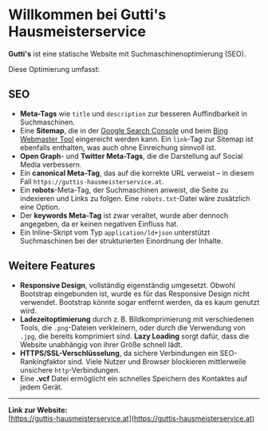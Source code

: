 # Willkommen bei Gutti's Hausmeisterservice

**Gutti's** ist eine statische Website mit Suchmaschinenoptimierung (SEO).

Diese Optimierung umfasst:

## SEO

- **Meta-Tags** wie `title` und `description` zur besseren Auffindbarkeit in Suchmaschinen.
- Eine **Sitemap**, die in der [Google Search Console](https://search.google.com/search-console/about) und beim [Bing Webmaster Tool](https://www.bing.com/webmasters) eingereicht werden kann. Ein `link`-Tag zur Sitemap ist ebenfalls enthalten, was auch ohne Einreichung sinnvoll ist.
- **Open Graph**- und **Twitter Meta-Tags**, die die Darstellung auf Social Media verbessern.
- Ein **canonical Meta-Tag**, das auf die korrekte URL verweist – in diesem Fall `https://guttis-hausmeisterservice.at`.
- Ein **robots**-Meta-Tag, der Suchmaschinen anweist, die Seite zu indexieren und Links zu folgen. Eine `robots.txt`-Datei wäre zusätzlich eine Option.
- Der **keywords Meta-Tag** ist zwar veraltet, wurde aber dennoch angegeben, da er keinen negativen Einfluss hat.
- Ein Inline-Skript vom Typ `application/ld+json` unterstützt Suchmaschinen bei der strukturierten Einordnung der Inhalte.

## Weitere Features

- **Responsive Design**, vollständig eigenständig umgesetzt. Obwohl Bootstrap eingebunden ist, wurde es für das Responsive Design nicht verwendet. Bootstrap könnte sogar entfernt werden, da es kaum genutzt wird.
- **Ladezeitoptimierung** durch z. B. Bildkomprimierung mit verschiedenen Tools, die `.png`-Dateien verkleinern, oder durch die Verwendung von `.jpg`, die bereits komprimiert sind. **Lazy Loading** sorgt dafür, dass die Website unabhängig von ihrer Größe schnell lädt.
- **HTTPS/SSL-Verschlüsselung**, da sichere Verbindungen ein SEO-Rankingfaktor sind. Viele Nutzer und Browser blockieren mittlerweile unsichere `http`-Verbindungen.
- Eine **.vcf** Datei ermöglicht ein schnelles Speichern des Kontaktes auf jedem Gerät.

---

**Link zur Website:**  
[https://guttis-hausmeisterservice.at](https://guttis-hausmeisterservice.at)
